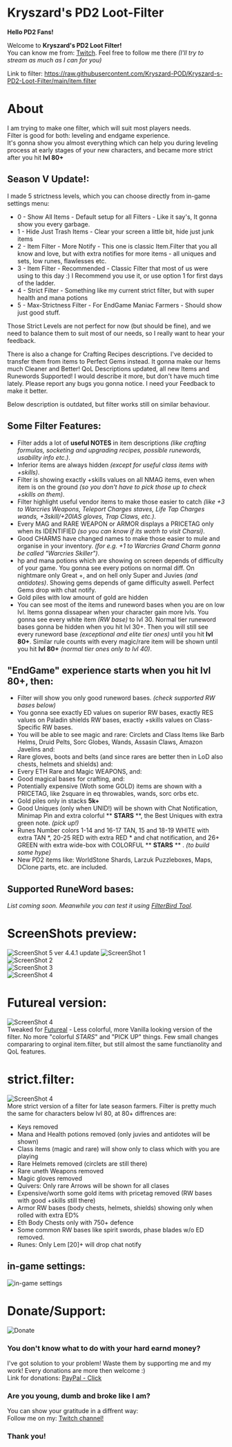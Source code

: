 # Kryszard's PD2 Loot-Filter
**Hello PD2 Fans!**

Welcome to **Kryszard's PD2 Loot Filter!**  
You can know me from: [Twitch](https://twitch.tv/kryszard). Feel free to follow me there *(I'll try to stream as much as I can for you)*

Link to filter: https://raw.githubusercontent.com/Kryszard-POD/Kryszard-s-PD2-Loot-Filter/main/item.filter

# About
I am trying to make one filter, which will suit most players needs.  
Filter is good for both: leveling and endgame experience.  
It's gonna show you almost everything which can help you during leveling process at early stages of your new characters, and became more strict after you hit **lvl 80+**

## Season V Update!:
I made 5 strictness levels, which you can choose directly from in-game settings menu:

* 0 - Show All Items - Default setup for all Filters - Like it say's, It gonna show you every garbage.
* 1 - Hide Just Trash Items - Clear your screen a little bit, hide just junk items
* 2 - Item Filter - More Notify - This one is classic Item.Filter that you all know and love, but with extra notifies for more items - all uniques and sets, low runes, flawlesses etc.
* 3 - Item Filter - Recommended - Classic Filter that most of us were using to this day :) I Recommend you use it, or use option 1 for first days of the ladder.
* 4 - Strict Filter - Something like my current strict filter, but with super health and mana potions
* 5 - Max-Strictness Filter - For EndGame Maniac Farmers - Should show just good stuff.

Those Strict Levels are not perfect for now (but should be fine), and we need to balance them to suit most of our needs, so I really want to hear your feedback.

There is also a change for Crafting Recipes descriptions. I've decided to transfer them from items to Perfect Gems instead. It gonna make our Items much Cleaner and Better! QoL Descriptions updated, all new Items and Runewords Supported!
I would describe it more, but don't have much time lately.
Please report any bugs you gonna notice. I need your Feedback to make it better.

Below description is outdated, but filter works still on similar behaviour.

## Some Filter Features:

* Filter adds a lot of **useful NOTES** in item descriptions *(like crafting formulas, socketing and upgrading recipes, possible runewords, usability info etc.)*.  
* Inferior items are always hidden *(except for useful class items with +skills)*.  
* Filter is showing exactly +skills values on all NMAG items, even when item is on the ground *(so you don't have to pick those up to check +skills on them)*.
* Filter highlight useful vendor items to make those easier to catch *(like +3 to Warcries Weapons, Teleport Charges staves, Life Tap Charges wands, +3skill/+20IAS gloves, Trap Claws, etc.)*.  
* Every MAG and RARE WEAPON or ARMOR displays a PRICETAG only when its IDENTIFIED *(so you can know if its wotrh to visit Charsi)*.  
* Good CHARMS have changed names to make those easier to mule and organise in your inventory. *(for e.g. +1 to Warcries Grand Charm gonna be called "Warcries Skiller")*.
* hp and mana potions which are showing on screen depends of difficulty of your game. You gonna see every potions on normal diff. On nightmare only Great +, and on hell only Super and Juvies *(and antidotes)*. Showing gems depends of game difficulty aswell. Perfect Gems drop with chat notify.  
* Gold piles with low amount of gold are hidden  
* You can see most of the items and runeword bases when you are on low lvl. Items gonna dissapear when your character gain more lvls. You gonna see every white item *(RW base)* to lvl 30. Normal tier runeword bases gonna be hidden when you hit lvl 30+. Then you will still see every runeword base *(exceptional and elite tier ones)* until you hit **lvl 80+**. Similar rule counts with every magic/rare item will be shown until you hit **lvl 80+** *(normal tier ones only to lvl 40)*.  

## "EndGame" experience starts when you hit lvl 80+, then:

* Filter will show you only good runeword bases. *(check supported RW bases below)*  
* You gonna see exactly ED values on superior RW bases, exactly RES values on Paladin shields RW bases, exactly +skills values on Class-Specific RW bases.
* You will be able to see magic and rare: Circlets and Class Items like Barb Helms, Druid Pelts, Sorc Globes, Wands, Assasin Claws, Amazon Javelins and:  
* Rare gloves, boots and belts (and since rares are better then in LoD also chests, helmets and shields) and:  
* Every ETH Rare and Magic WEAPONS, and:
* Good magical bases for crafting, and:  
* Potentially expensive (Woth some GOLD) items are shown with a PRICETAG, like 2square in eq throwables, wands, sorc orbs etc.  
* Gold piles only in stacks **5k+**  
* Good Uniques (only when UNID!) will be shown with Chat Notification, Minimap Pin and extra colorful ** **STARS** **, the Best Uniques with extra green note. *(pick up!)*
* Runes Number colors 1-14 and 16-17 TAN, 15 and 18-19 WHITE with extra TAN *, 20-25 RED with extra RED * and chat notification, and 26+ GREEN with extra wide-box with COLORFUL ** **STARS** ** . *(to build some hype)*
* New PD2 items like: WorldStone Shards, Larzuk Puzzleboxes, Maps, DClone parts, etc. are included.

## Supported RuneWord bases:

*List coming soon. Meanwhile you can test it using [FilterBird Tool](https://betweenwalls.github.io/filterbird/?v=PD2).*

# ScreenShots preview:
![ScreenShot 5](https://user-images.githubusercontent.com/63604590/146273870-9d67317f-3ae7-4e0a-8ca1-1ad451d866aa.png "ScreenShot 5")
ver 4.4.1 update
![ScreenShot 1](https://preview.redd.it/55pqcgwugvl61.png?width=1920&format=png&auto=webp&s=b276f3bad428f6ee403ea28b247ab20d73f1ec76 "ScreenShot 1")  
![ScreenShot 2](https://i.postimg.cc/38mfnbD2/1.png "ScreenShot 2")  
![ScreenShot 3](https://i.postimg.cc/3NLF0GfF/2.png "ScreenShot 3")  
![ScreenShot 4](https://i.postimg.cc/mZVwnxZ1/3.png "ScreenShot 4")  

# Futureal version:
![ScreenShot 4](https://i.postimg.cc/y6PrDd5Q/obraz-2021-07-29-192957.png "ScreenShot 6")  
Tweaked for [Futureal](https://www.twitch.tv/futureal) - Less colorful, more Vanilla looking version of the filter. No more "colorful *STARS*" and "PICK UP" things.
Few small changes compararing to orginal item.filter, but still almost the same functianolity and QoL features.

# strict.filter:
![ScreenShot 4](https://i.postimg.cc/QXZjWxXw/compare.png "ScreenShot 7")  
More strict version of a filter for late season farmers.
Filter is pretty much the same for characters below lvl 80, at 80+ diffrences are:
- Keys removed
- Mana and Health potions removed (only juvies and antidotes will be shown)
- Class items (magic and rare) will show only to class which with you are playing
- Rare Helmets removed (circlets are still there)
- Rare uneth Weapons removed
- Magic gloves removed
- Quivers: Only rare Arrows will be shown for all clases
- Expensive/worth some gold items with pricetag removed (RW bases with good +skills still there)
- Armor RW bases (body chests, helmets, shields) showing only when rolled with extra ED%
- Eth Body Chests only with 750+ defence
- Some common RW bases like spirit swords, phase blades w/o ED removed.
- Runes: Only Lem [20]+ will drop chat notify

## in-game settings:
![in-game settings](https://i.postimg.cc/g2BCzfJH/filter-settings.png "in-game settings")

# Donate/Support:
![Donate](https://panels-images.twitch.tv/panel-43229886-image-184ad605-0cff-419a-a0cc-665154478819 "Donation Image")  
### **You don't know what to do with your hard earnd money?**

I've got solution to your problem! Waste them by supporting me and my work! Every donations are more then welcome :)  
Link for donations: [PayPal - Click](https://www.paypal.com/donate?business=X7TTETKQ64W6G&item_name=Kryszard%27s+PD2+Loot-Filter&currency_code=USD)

### **Are you young, dumb and broke like I am?**

You can show your gratitude in a diffrent way:  
Follow me on my: [Twitch channel!](https://twitch.tv/kryszard)

### **Thank you!**
